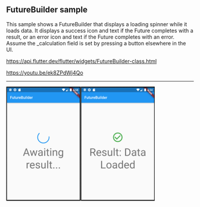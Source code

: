 ## FutureBuilder sample

This sample shows a FutureBuilder that displays a loading spinner while it loads data. It displays a success icon and text if the Future completes with a result, or an error icon and text if the Future completes with an error. Assume the _calculation field is set by pressing a button elsewhere in the UI.

https://api.flutter.dev/flutter/widgets/FutureBuilder-class.html

https://youtu.be/ek8ZPdWj4Qo

***
<img src="README.png" width="400">
